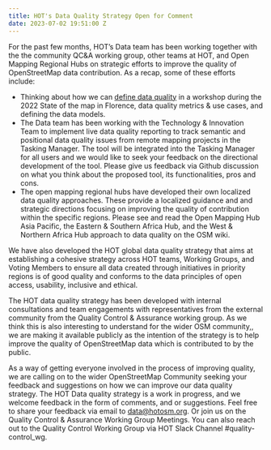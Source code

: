 ```yaml
---
title: HOT's Data Quality Strategy Open for Comment
date: 2023-07-02 19:51:00 Z
---
```


For the past few months, HOT’s Data team has been working together with the the community QC&A working group, other teams at HOT, and Open Mapping Regional Hubs on strategic efforts to improve the quality of OpenStreetMap data contribution. As a recap, some of these efforts include:
* Thinking about how we can [define data quality](https://www.hotosm.org/updates/working-together-for-better-osm-data-quality/) in a workshop during the 2022 State of the map in Florence, data quality metrics & use cases, and defining the data models.
* The Data team has been working with the Technology & Innovation Team to implement live data quality reporting to track semantic and positional data quality issues from remote mapping projects in the Tasking Manager. The tool will be integrated into the Tasking Manager for all users and we would like to seek your feedback on the directional development of the tool. Please give us feedback via Github discussion on what you think about the proposed tool, its functionalities, pros and cons.
* The open mapping regional hubs have developed their own localized data quality approaches. These provide a localized guidance and and strategic directions focusing on improving the quality of contribution within the specific regions. Please see and read the Open Mapping Hub Asia Pacific, the Eastern & Southern Africa Hub, and the West & Northern Africa Hub approach to data quality on the OSM wiki.

We have also developed the HOT global data quality strategy that aims at establishing a cohesive strategy across HOT teams, Working Groups, and Voting Members to ensure all data created through initiatives in priority regions is of good quality and conforms to the data principles of open access, usability, inclusive and ethical. 

The HOT data quality strategy has been developed with internal consultations and team engagements with representatives from the external community from the Quality Control & Assurance working group. As we think this is also interesting to understand for the wider OSM community,, we are making it available publicly as the intention of the strategy is to help improve the quality of OpenStreetMap data which is contributed to by the public.

As a way of getting everyone involved in the process of improving quality, we are calling on to the wider OpenStreetMap Community  seeking your feedback and suggestions on how we can improve our data quality strategy. The HOT Data quality strategy is a work in progress, and we welcome feedback in the form of comments, and or suggestions. Feel free to share your feedback via email to data@hotosm.org. Or join us on the Quality Control & Assurance Working Group Meetings. You can also reach out to the Quality Control Working Group via HOT Slack Channel #quality-control_wg.